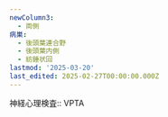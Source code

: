 ```yaml
---
newColumn3:
  - 両側
病巣:
  - 後頭葉連合野
  - 後頭葉内側
  - 紡錘状回
lastmod: '2025-03-20'
last_edited: 2025-02-27T00:00:00.000Z
---
```


神経心理検査:: VPTA
